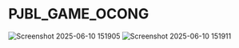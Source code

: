 ﻿# PJBL_GAME_OCONG
![Screenshot 2025-06-10 151905](https://github.com/user-attachments/assets/69bda1d7-962a-4854-b948-585f977323f2)
![Screenshot 2025-06-10 151911](https://github.com/user-attachments/assets/706cb5ee-33e4-4e15-9906-b5514c6f2c8c)
